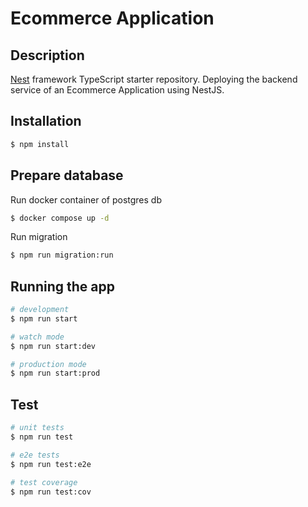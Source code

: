 # Ecommerce Application

## Description

[Nest](https://github.com/nestjs/nest) framework TypeScript starter repository.
Deploying the backend service of an Ecommerce Application using NestJS.

## Installation

```bash
$ npm install
```

## Prepare database

Run docker container of postgres db
```bash
$ docker compose up -d
```

Run migration
```bash
$ npm run migration:run
```

## Running the app

```bash
# development
$ npm run start

# watch mode
$ npm run start:dev

# production mode
$ npm run start:prod
```

## Test

```bash
# unit tests
$ npm run test

# e2e tests
$ npm run test:e2e

# test coverage
$ npm run test:cov
```

